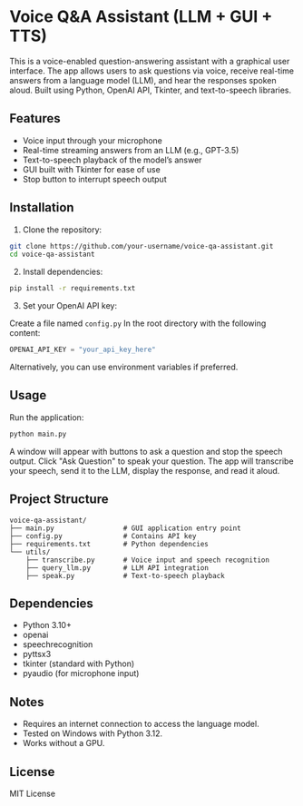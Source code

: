 # Voice Q&A Assistant (LLM + GUI + TTS)

This is a voice-enabled question-answering assistant with a graphical user interface. The app allows users to ask questions via voice, receive real-time answers from a language model (LLM), and hear the responses spoken aloud. Built using Python, OpenAI API, Tkinter, and text-to-speech libraries.

## Features

- Voice input through your microphone
- Real-time streaming answers from an LLM (e.g., GPT-3.5)
- Text-to-speech playback of the model’s answer
- GUI built with Tkinter for ease of use
- Stop button to interrupt speech output

## Installation

1. Clone the repository:

```bash
git clone https://github.com/your-username/voice-qa-assistant.git
cd voice-qa-assistant
```

2. Install dependencies:

```bash
pip install -r requirements.txt
```

3. Set your OpenAI API key:

Create a file named `config.py` In the root directory with the following content:

```python
OPENAI_API_KEY = "your_api_key_here"
```

Alternatively, you can use environment variables if preferred.

## Usage

Run the application:

```bash
python main.py
```

A window will appear with buttons to ask a question and stop the speech output. Click "Ask Question" to speak your question. The app will transcribe your speech, send it to the LLM, display the response, and read it aloud.

## Project Structure

```
voice-qa-assistant/
├── main.py                 # GUI application entry point
├── config.py               # Contains API key
├── requirements.txt        # Python dependencies
└── utils/
    ├── transcribe.py       # Voice input and speech recognition
    ├── query_llm.py        # LLM API integration
    ├── speak.py            # Text-to-speech playback
```

## Dependencies

- Python 3.10+
- openai
- speechrecognition
- pyttsx3
- tkinter (standard with Python)
- pyaudio (for microphone input)

## Notes

- Requires an internet connection to access the language model.
- Tested on Windows with Python 3.12.
- Works without a GPU.

## License

MIT License

